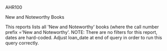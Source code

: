 AHR100

New and Noteworthy Books

This reports lists all 'New and Noteworthy' books (where the call number prefix ='New and Noteworthy'. 
NOTE: There are no filters for this report, dates are hard-coded. Adjust loan_date at end of query in order to run this query correctly. 

